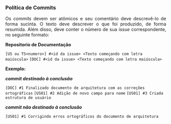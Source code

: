 ### Política de Commits

<p align = "justify">Os <i>commits</i> devem ser atômicos e seu comentário deve descrevê-lo de forma sucinta. O texto deve descrever o que foi produzido, de forma resumida. Além disso, deve conter o número de sua <i>issue</i> correspondente, no seguinte formato:
  
**Repositorio de Documentação**
  
```[US ou TS<numero>] #<id da issue> <Texto começando com letra maiúscula>```
```[DOC] #<id da issue> <Texto começando com letra maiúscula>```

**Exemplo:**

***<i>commit</i> destinado à conclusão***

```[DOC] #1 Finalizado documento de arquitetura com as correções ortográficas```
```[US01] #2 Adição de novo campo para nome```
```[US01] #3 Criada estrutura de usuário```

***<i>commit</i> não destinado à conclusão***
  
```[US01] #1 Corrigindo erros ortográficos do documento de arquitetura```